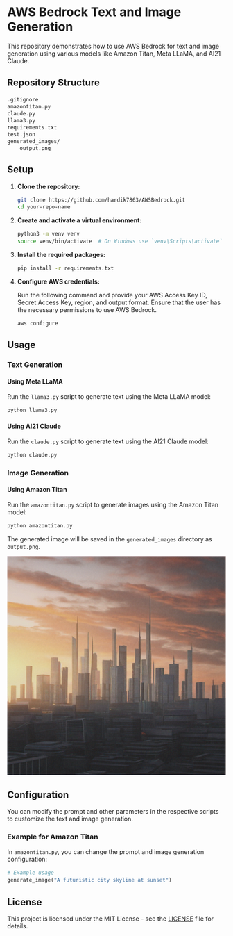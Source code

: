 # AWS Bedrock Text and Image Generation

This repository demonstrates how to use AWS Bedrock for text and image generation using various models like Amazon Titan, Meta LLaMA, and AI21 Claude.

## Repository Structure

```
.gitignore
amazontitan.py
claude.py
llama3.py
requirements.txt
test.json
generated_images/
    output.png
```

## Setup

1. **Clone the repository:**

    ```sh
    git clone https://github.com/hardik7863/AWSBedrock.git
    cd your-repo-name
    ```

2. **Create and activate a virtual environment:**

    ```sh
    python3 -m venv venv
    source venv/bin/activate  # On Windows use `venv\Scripts\activate`
    ```

3. **Install the required packages:**

    ```sh
    pip install -r requirements.txt
    ```

4. **Configure AWS credentials:**

    Run the following command and provide your AWS Access Key ID, Secret Access Key, region, and output format. Ensure that the user has the necessary permissions to use AWS Bedrock.

    ```sh
    aws configure
    ```

## Usage

### Text Generation

#### Using Meta LLaMA

Run the `llama3.py` script to generate text using the Meta LLaMA model:

```sh
python llama3.py
```

#### Using AI21 Claude

Run the `claude.py` script to generate text using the AI21 Claude model:

```sh
python claude.py
```

### Image Generation

#### Using Amazon Titan

Run the `amazontitan.py` script to generate images using the Amazon Titan model:

```sh
python amazontitan.py
```

The generated image will be saved in the `generated_images` directory as `output.png`.

![Generated Image](generated_images/output.png)

## Configuration

You can modify the prompt and other parameters in the respective scripts to customize the text and image generation.

### Example for Amazon Titan

In `amazontitan.py`, you can change the prompt and image generation configuration:

```python
# Example usage
generate_image("A futuristic city skyline at sunset")
```

## License

This project is licensed under the MIT License - see the [LICENSE](LICENSE) file for details.